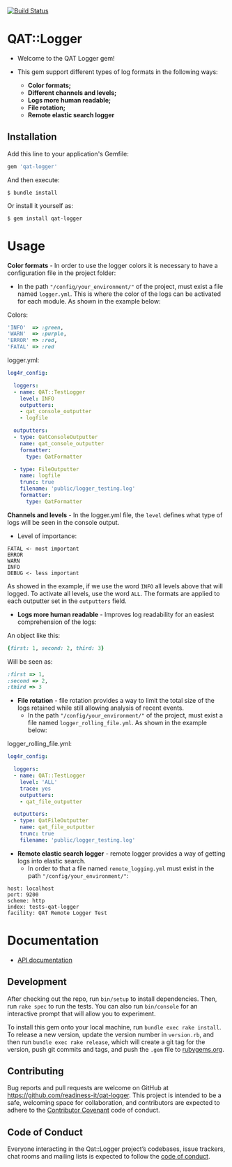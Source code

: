 [![Build Status](https://travis-ci.org/readiness-it/qat-logger.svg?branch=master)](https://travis-ci.org/readiness-it/qat-logger)

# QAT::Logger

- Welcome to the QAT Logger gem!

- This gem support different types of log formats in the following ways:
  - **Color formats;**
  - **Different channels and levels;**
  - **Logs more human readable;**
  - **File rotation;**
  - **Remote elastic search logger**

## Installation

Add this line to your application's Gemfile:
```ruby
gem 'qat-logger'
```
And then execute:
 
    $ bundle install
 
Or install it yourself as:
 
    $ gem install qat-logger
 
 # Usage
**Color formats** - In order to use the logger colors it is necessary to have a configuration file in the project folder:
 
   - In the path ```"/config/your_environment/"``` of the project, must exist a file named ```logger.yml```. 
This is  where the color of the logs can be activated for each module. As shown in the example below:

Colors:
```ruby
'INFO'  => :green,
'WARN'  => :purple,
'ERROR' => :red,
'FATAL' => :red
```
logger.yml:
```yaml
log4r_config:

  loggers:
  - name: QAT::TestLogger
    level: INFO
    outputters:
    - qat_console_outputter
    - logfile

  outputters:
  - type: QatConsoleOutputter
    name: qat_console_outputter
    formatter:
      type: QatFormatter

  - type: FileOutputter
    name: logfile
    trunc: true
    filename: 'public/logger_testing.log'
    formatter:
      type: QatFormatter

```
**Channels and levels** - In the logger.yml file, the ```level``` defines what type of logs will be seen in the console output. 
   - Level of importance:
 ```text
 FATAL <- most important
 ERROR
 WARN
 INFO
 DEBUG <- less important
```
   
  As showed in the example, if we use the word ```INFO``` all levels above that will logged.
  To activate all levels, use the word ```ALL```.
  The formats are applied to each outputter set in the ```outputters``` field.

- **Logs more human readable** - Improves log readability for an easiest comprehension of the logs:

An object like this:
```ruby
{first: 1, second: 2, third: 3}
```

Will be seen as: 
```ruby
:first => 1,
:second => 2,
:third => 3
```

- **File rotation** - file rotation provides a way to limit the total size of the logs retained while still allowing analysis of recent events.
  - In the path ```"/config/your_environment/"``` of the project, must exist a file named ```logger_rolling_file.yml```. 
  As shown in the example below:
  
logger_rolling_file.yml:
```yaml
log4r_config:

  loggers:
  - name: QAT::TestLogger
    level: 'ALL'
    trace: yes
    outputters:
    - qat_file_outputter

  outputters:
  - type: QatFileOutputter
    name: qat_file_outputter
    trunc: true
    filename: 'public/logger_testing.log'
``` 
- **Remote elastic search logger** - remote logger provides a way of getting logs into elastic search.
    - In order to that a file named ```remote_logging.yml``` must exist in the path ```"/config/your_environment/"```:
```
host: localhost
port: 9200
scheme: http
index: tests-qat-logger
facility: QAT Remote Logger Test
```

# Documentation

- [API documentation](https://readiness-it.github.io/qat-logger/doc/index.html)


## Development

After checking out the repo, run `bin/setup` to install dependencies. Then, run `rake spec` to run the tests. You can also run `bin/console` for an interactive prompt that will allow you to experiment.

To install this gem onto your local machine, run `bundle exec rake install`. To release a new version, update the version number in `version.rb`, and then run `bundle exec rake release`, which will create a git tag for the version, push git commits and tags, and push the `.gem` file to [rubygems.org](https://rubygems.org).

## Contributing

Bug reports and pull requests are welcome on GitHub at https://github.com/readiness-it/qat-logger. This project is intended to be a safe, welcoming space for collaboration, and contributors are expected to adhere to the [Contributor Covenant](http://contributor-covenant.org) code of conduct.

## Code of Conduct

Everyone interacting in the Qat::Logger project’s codebases, issue trackers, chat rooms and mailing lists is expected to follow the [code of conduct](https://github.com/qa-toolkit/qat-logger/blob/master/CODE_OF_CONDUCT.md).
